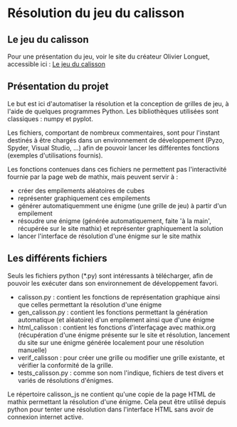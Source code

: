 # Résolution du jeu du calisson

## Le jeu du calisson
Pour une présentation du jeu, voir le site du créateur Olivier Longuet, accessible ici :
[Le jeu du calisson](https://mathix.org/calisson/blog/)
## Présentation du projet
Le but est ici d'automatiser la résolution et la conception de grilles de jeu, à l'aide de quelques programmes Python.
Les bibliothèques utilisées sont classiques : numpy et pyplot.

Les fichiers, comportant de nombreux commentaires, sont pour l'instant destinés à être chargés dans un environnement de développement (Pyzo, Spyder, Visual Studio, ...) afin de pouvoir lancer les différentes fonctions (exemples d'utilisations fournis).

Les fonctions contenues dans ces fichiers ne permettent pas l'interactivité fournie par la page web de mathix, mais peuvent servir à :
- créer des empilements aléatoires de cubes
- représenter graphiquement ces empilements
- générer automatiquemment une énigme (une grille de jeu) à partir d'un empilement
- résoudre une énigme (générée automatiquement, faite 'à la main', récupérée sur le site mathix) et représenter graphiquement la solution
- lancer l'interface de résolution d'une énigme sur le site mathix 

## Les différents fichiers
Seuls les fichiers python (*.py) sont intéressants à télécharger, afin de pouvoir les exécuter dans son environnement de développement favori.
- calisson.py : contient les fonctions de représentation graphique ainsi que celles permettant la résolution d'une énigme
- gen_calisson.py : contient les fonctions permettant la génération automatique (et aléatoire) d'un empilement ainsi que d'une énigme
- html_calisson : contient les fonctions d'interfaçage avec mathix.org (récupération d'une énigme présente sur le site et résolution, lancement du site sur une énigme générée localement pour une résolution manuelle)
- verif_calisson : pour créer une grille ou modifier une grille existante, et vérifier la conformité de la grille.
- tests_calisson.py : comme son nom l'indique, fichiers de test divers et variés de résolutions d'énigmes.

Le répertoire calisson_js ne contient qu'une copie de la page HTML de mathix permettant la résolution d'une énigme. Cela peut être utilisé depuis python pour tenter une résolution dans l'interface HTML sans avoir de connexion internet active. 





